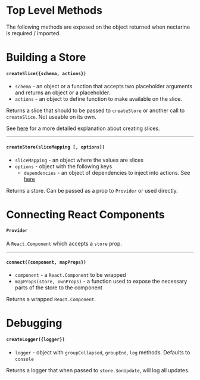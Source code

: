 # Top Level Methods

The following methods are exposed on the object returned when nectarine is required / imported.


# Building a Store

#### `createSlice({schema, actions})`

* `schema` - an object or a function that accepts two placeholder arguments and returns an object or a placeholder.
* `actions` - an object to define function to make available on the slice.

Returns a slice that should to be passed to `createStore` or another call to `createSlice`. Not useable on its own.

See [here](../creating_a_slice.md) for a more detailed explanation about creating slices.

---

#### `createStore(sliceMapping [, options])`

* `sliceMapping` - an object where the values are slices
* `options` - object with the following keys
  * `dependencies` - an object of dependencies to inject into actions. See [here](../creating_a_slice.md#actions)

Returns a store. Can be passed as a prop to `Provider` or used directly.


# Connecting React Components

#### `Provider`

A `React.Component` which accepts a `store` prop.

---

#### `connect({component, mapProps})`

* `component` - a `React.Component` to be wrapped
* `mapProps(store, ownProps)` - a function used to expose the necessary parts of the store to the component

Returns a wrapped `React.Component`.


# Debugging

#### `createLogger({logger})`

* `logger` - object with `groupCollapsed`, `groupEnd`, `log` methods. Defaults to `console`

Returns a logger that when passed to `store.$onUpdate`, will log all updates.
